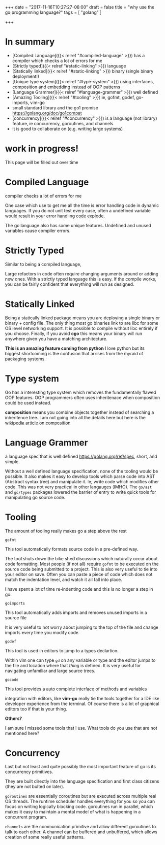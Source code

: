 +++
date = "2017-11-16T10:27:27-08:00"
draft = false
title = "why use the go programming language?"
tags = [ "golang" ]


+++

# In summary

- [Compiled Language]({{< relref "#compiled-language" >}}) has a compiler which checks a lot of errors for me
- [Strictly typed]({{< relref "#static-linking" >}}) language
- [Statically linked]({{< relref "#static-linking" >}}) binary (single binary deployment!)
- [Unique type system]({{< relref "#type-system" >}}) using interfaces, composition and embedding instead of OOP patterns
- [Language Grammer]({{< relref "#language-grammer" >}}) well defined 
- [Amazing Tooling]({{< relref "#tooling" >}}) ie, gofmt, godef, go-imports, vim-go
- small standard library and the go1 promise https://golang.org/doc/go1compat
- [concurrency]({{< relref "#concurrency" >}}) is a language (not library) feature, ie concurrency, goroutines, and channels
- it is good to collaborate on (e.g. writing large systems)

# work in progress!

This page will be filled out over time

# Compiled Language 

compiler checks a lot of errors for me

One case which use to get me all the time is error handling code in dynamic languages. If you do not unit test every case, often a undefined variable would result
in your error handling code explode.

The go language also has some unique features. Undefined and unused variables cause compiler errors.


# Strictly Typed 

Similar to being a compiled language, 

Large refactors in code often require changing arguments around or adding new ones. With a strictly
typed language this is easy. If the compile works, you can be fairly confident that everything will run
as designed.

# Statically Linked 

Being a statically linked package means you are deploying a single binary or binary + config file. The only thing most go binaries link to are libc for some OS level networking support. It is possible
to compile without libc entirely if you choose. Finally, if you avoid **cgo** this means your binary will run anywhere given you have a matching architecture. 

**This is an amazing feature coming from python** I love python but its biggest shortcoming is the confusion that arrises from the myraid of packaging systems.

# Type system

Go has a interesting type system which removes the fundamentally flawed OOP features. OOP programmers often uses inheritenace when composition could be used instead.

**composition** means you combine objects together instead of searching a inheritence tree. I am not going into all the details here but here is the [wikipedia article on composition](https://en.wikipedia.org/wiki/Composition_over_inheritance)


# Language Grammer

a language spec that is well defined https://golang.org/ref/spec, short, and simple.

Without a well defined language specification, none of the tooling would be possible. It also makes it easy to develop tools which parse code into AST (Abstract syntax tree) and manipulate it. Ie, write code which
modifies other code. This was not very practical in other langauges (IMHO). The `go/ast` and `go/types` packages lowered the barrier of entry to write quick tools for manipulating go source code.


# Tooling

The amount of tooling really makes go a step above the rest

`gofmt`

This tool automatically formats source code in a pre-defined way. 

The tool shuts down the bike shed discussions which naturally occur about code formatting. Most people (if not all) require `gofmt` to be executed on the source code being submitted to a project. This 
is also very useful to tie into your editor on save. Often you can paste a piece of code which does not match the indentation level, and watch it all fall into place.

I have spent a lot of time re-indenting code and this is no longer a step in go.

`goimports`

This tool automatically adds imports and removes unused imports in a source file

It is very useful to not worry about jumping to the top of the file and change imports every time you modify code.

`godef`

This tool is used in editors to jump to a types declartion. 

Within vim one can type `gd` on any variable or type and the editor jumps to the file and location where that *thing* is defined. It is very useful for navigating
unfamiliar and large source trees.

`gocode`

This tool provides a auto complete interface of methods and variables

integration with editors, like **vim-go** really tie the tools together for a IDE like developer experience from the terminal. Of course there
is a lot of graphical editors too if that is your thing.


**Others?**

I am sure I missed some tools that I use.  What tools do you use that are not mentioned here?



# Concurrency

Last but not least and quite possibly the most important feature of go is its concurrency primitives.

They are built directly into the language specification and first class citizens (they are not bolted on later). 

`goroutines` are essentially coroutines but are executed across multiple real OS threads. The runtime scheduler handles everything for you so you can focus on writing logically blocking
code. goroutines run in parallel, which makes it easy to maintain a mental model of what is happening in a concurrent program.

`channels` are the communication primitive and allow different goroutines to talk to each other. A channel can be buffered and unbuffered, which allows creation of some really useful patterns.

